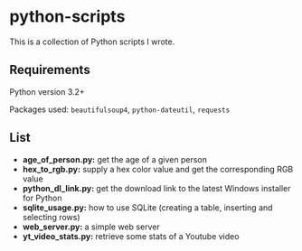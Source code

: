 # python-scripts

This is a collection of Python scripts I wrote.

## Requirements

Python version 3.2+

Packages used: `beautifulsoup4`, `python-dateutil`, `requests`

## List

* **age_of_person.py:** get the age of a given person
* **hex_to_rgb.py:** supply a hex color value and get the corresponding RGB value
* **python_dl_link.py:** get the download link to the latest Windows installer for Python
* **sqlite_usage.py:** how to use SQLite (creating a table, inserting and selecting rows)
* **web_server.py:** a simple web server
* **yt_video_stats.py:** retrieve some stats of a Youtube video
